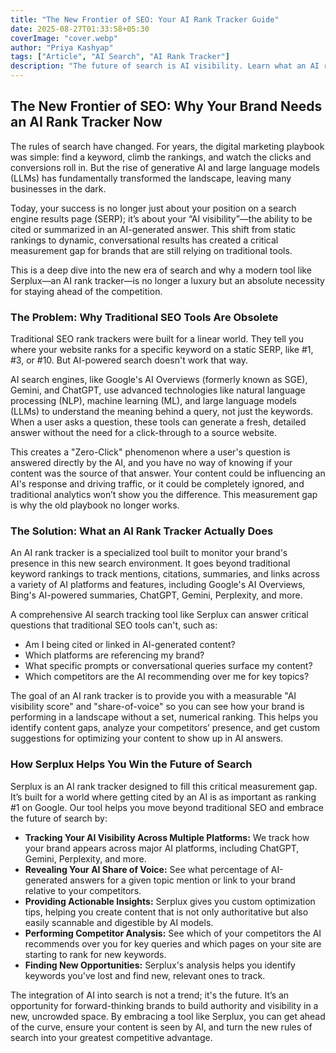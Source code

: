 ```yaml
---
title: "The New Frontier of SEO: Your AI Rank Tracker Guide"
date: 2025-08-27T01:33:58+05:30
coverImage: "cover.webp"
author: "Priya Kashyap"
tags: ["Article", "AI Search", "AI Rank Tracker"]
description: "The future of search is AI visibility. Learn what an AI rank tracker is, why traditional tools fall short, and how it helps you track mentions, citations, and your share of voice in the new search landscape."
---
```


## The New Frontier of SEO: Why Your Brand Needs an AI Rank Tracker Now

The rules of search have changed. For years, the digital marketing playbook was simple: find a keyword, climb the rankings, and watch the clicks and conversions roll in. But the rise of generative AI and large language models (LLMs) has fundamentally transformed the landscape, leaving many businesses in the dark.

Today, your success is no longer just about your position on a search engine results page (SERP); it’s about your “AI visibility”—the ability to be cited or summarized in an AI-generated answer. This shift from static rankings to dynamic, conversational results has created a critical measurement gap for brands that are still relying on traditional tools.

This is a deep dive into the new era of search and why a modern tool like Serplux—an AI rank tracker—is no longer a luxury but an absolute necessity for staying ahead of the competition.

### The Problem: Why Traditional SEO Tools Are Obsolete

Traditional SEO rank trackers were built for a linear world. They tell you where your website ranks for a specific keyword on a static SERP, like #1, #3, or #10. But AI-powered search doesn't work that way.

AI search engines, like Google's AI Overviews (formerly known as SGE), Gemini, and ChatGPT, use advanced technologies like natural language processing (NLP), machine learning (ML), and large language models (LLMs) to understand the meaning behind a query, not just the keywords. When a user asks a question, these tools can generate a fresh, detailed answer without the need for a click-through to a source website.

This creates a "Zero-Click" phenomenon where a user's question is answered directly by the AI, and you have no way of knowing if your content was the source of that answer. Your content could be influencing an AI's response and driving traffic, or it could be completely ignored, and traditional analytics won’t show you the difference. This measurement gap is why the old playbook no longer works.

### The Solution: What an AI Rank Tracker Actually Does

An AI rank tracker is a specialized tool built to monitor your brand's presence in this new search environment. It goes beyond traditional keyword rankings to track mentions, citations, summaries, and links across a variety of AI platforms and features, including Google's AI Overviews, Bing's AI-powered summaries, ChatGPT, Gemini, Perplexity, and more.

A comprehensive AI search tracking tool like Serplux can answer critical questions that traditional SEO tools can't, such as:

- Am I being cited or linked in AI-generated content?
- Which platforms are referencing my brand?
- What specific prompts or conversational queries surface my content?
- Which competitors are the AI recommending over me for key topics?

The goal of an AI rank tracker is to provide you with a measurable "AI visibility score" and "share-of-voice" so you can see how your brand is performing in a landscape without a set, numerical ranking. This helps you identify content gaps, analyze your competitors’ presence, and get custom suggestions for optimizing your content to show up in AI answers.

### How Serplux Helps You Win the Future of Search

Serplux is an AI rank tracker designed to fill this critical measurement gap. It’s built for a world where getting cited by an AI is as important as ranking #1 on Google. Our tool helps you move beyond traditional SEO and embrace the future of search by:

- **Tracking Your AI Visibility Across Multiple Platforms:** We track how your brand appears across major AI platforms, including ChatGPT, Gemini, Perplexity, and more.
- **Revealing Your AI Share of Voice:** See what percentage of AI-generated answers for a given topic mention or link to your brand relative to your competitors.
- **Providing Actionable Insights:** Serplux gives you custom optimization tips, helping you create content that is not only authoritative but also easily scannable and digestible by AI models.
- **Performing Competitor Analysis:** See which of your competitors the AI recommends over you for key queries and which pages on your site are starting to rank for new keywords.
- **Finding New Opportunities:** Serplux's analysis helps you identify keywords you've lost and find new, relevant ones to track.

The integration of AI into search is not a trend; it's the future. It’s an opportunity for forward-thinking brands to build authority and visibility in a new, uncrowded space. By embracing a tool like Serplux, you can get ahead of the curve, ensure your content is seen by AI, and turn the new rules of search into your greatest competitive advantage.
